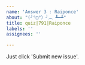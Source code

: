 ```yaml
---
name: 'Answer 3 : Raiponce'
about: "(╯°□°）╯︵ ┻━┻"
title: quiz|791|Raiponce
labels: ''
assignees: ''

---
```


Just click 'Submit new issue'.
